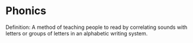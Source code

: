 # Phonics

Definition: A method of teaching people to read by correlating sounds with letters or groups of letters in an alphabetic writing system.